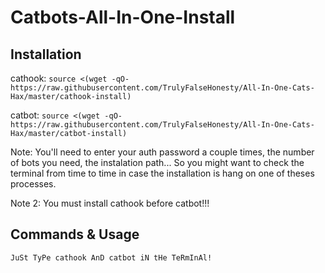 # Catbots-All-In-One-Install
## Installation

cathook:
```source <(wget -qO- https://raw.githubusercontent.com/TrulyFalseHonesty/All-In-One-Cats-Hax/master/cathook-install)```

catbot:
```source <(wget -qO- https://raw.githubusercontent.com/TrulyFalseHonesty/All-In-One-Cats-Hax/master/catbot-install)```

Note: You'll need to enter your auth password a couple times, the number of bots you need, the instalation path...
      So you might want to check the terminal from time to time in case the installation is hang on one of theses processes.

Note 2: You must install cathook before catbot!!!

## Commands & Usage
`JuSt TyPe cathook AnD catbot iN tHe TeRmInAl!`
